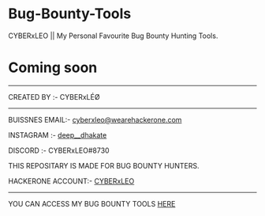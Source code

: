 # Bug-Bounty-Tools
CYBERxLEO || My Personal Favourite Bug Bounty Hunting Tools. 

# Coming soon 

-------------------------------------------------------------------------

CREATED BY :- CYBERxLÉØ

-------------------------------------------------------------------------


BUISSNES EMAIL:- cyberxleo@wearehackerone.com

INSTAGRAM :- [deep__dhakate](https://instagram.com/deep__dhakate)

DISCORD :- CYBERxLEO#8730

THIS REPOSITARY IS MADE FOR BUG BOUNTY HUNTERS. 

HACKERONE ACCOUNT:- [CYBERxLEO](https://hackerone.com/cyberxleo?type=user)

-------------------------------------------------------------------------

YOU CAN ACCESS MY BUG BOUNTY TOOLS [HERE](https://github.com/CYBERxLEO/Bug-Bounty-Tools/blob/main/README.TXT)
